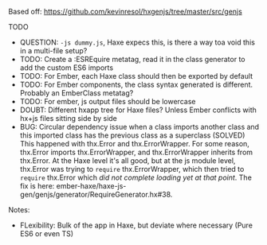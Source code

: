 Based off: https://github.com/kevinresol/hxgenjs/tree/master/src/genjs


TODO 

- QUESTION: `-js dummy.js`, Haxe expecs this, is there a way toa void this in a multi-file setup?
- TODO: Create a :ESREquire metatag, read it in the class generator to add the custom ES6 imports
- TODO: For Ember, each Haxe class should then be exported by default
- TODO: For Ember components, the class syntax generated is different. Probably an EmberClass metatag?
- TODO: For ember, js output files should be lowercase
- DOUBT: Different hxapp tree for Haxe files? Unless Ember conflicts with hx+js files sitting side by side
- BUG: Circular dependency issue when a class imports another class and this imported class has the previous class as a superclass (SOLVED)
  This happened with thx.Error and thx.ErrorWrapper. For some reason, thx.Error imports thx.ErrorWrapper, and thx.ErrorWrapper inherits from thx.Error.
  At the Haxe level it's all good, but at the js module level, thx.Error was trying to `require` thx.ErrorWrapper, which then tried to `require` thx.Error
  which *did not complete loading yet at that point*. The fix is here: ember-haxe/haxe-js-gen/genjs/generator/RequireGenerator.hx#38.

Notes:
- FLexibility: Bulk of the app in Haxe, but deviate where necessary (Pure ES6 or even TS)

